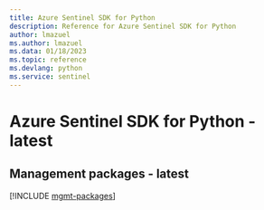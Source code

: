 ```yaml
---
title: Azure Sentinel SDK for Python
description: Reference for Azure Sentinel SDK for Python
author: lmazuel
ms.author: lmazuel
ms.data: 01/18/2023
ms.topic: reference
ms.devlang: python
ms.service: sentinel
---
```

# Azure Sentinel SDK for Python - latest

## Management packages - latest
[!INCLUDE [mgmt-packages](sentinel-mgmt-index.md)]